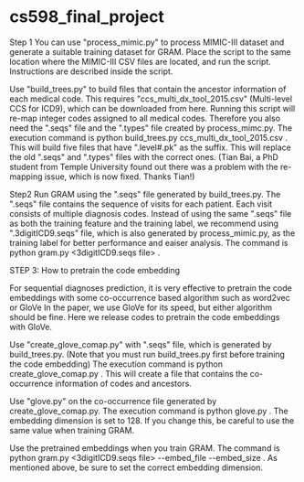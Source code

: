 # cs598_final_project

Step 1
You can use "process_mimic.py" to process MIMIC-III dataset and generate a suitable training dataset for GRAM. Place the script to the same location where the MIMIC-III CSV files are located, and run the script. Instructions are described inside the script.

Use "build_trees.py" to build files that contain the ancestor information of each medical code. This requires "ccs_multi_dx_tool_2015.csv" (Multi-level CCS for ICD9), which can be downloaded from here. Running this script will re-map integer codes assigned to all medical codes. Therefore you also need the ".seqs" file and the ".types" file created by process_mimc.py. The execution command is python build_trees.py ccs_multi_dx_tool_2015.csv <seqs file> <types file> <output path>. This will build five files that have ".level#.pk" as the suffix. This will replace the old ".seqs" and ".types" files with the correct ones. (Tian Bai, a PhD student from Temple University found out there was a problem with the re-mapping issue, which is now fixed. Thanks Tian!)

Step2
Run GRAM using the ".seqs" file generated by build_trees.py. The ".seqs" file contains the sequence of visits for each patient. Each visit consists of multiple diagnosis codes. Instead of using the same ".seqs" file as both the training feature and the training label, we recommend using ".3digitICD9.seqs" file, which is also generated by process_mimic.py, as the training label for better performance and eaiser analysis. The command is python gram.py <seqs file> <3digitICD9.seqs file> <tree file prefix> <output path>.

STEP 3: How to pretrain the code embedding

For sequential diagnoses prediction, it is very effective to pretrain the code embeddings with some co-occurrence based algorithm such as word2vec or GloVe In the paper, we use GloVe for its speed, but either algorithm should be fine. Here we release codes to pretrain the code embeddings with GloVe.

Use "create_glove_comap.py" with ".seqs" file, which is generated by build_trees.py. (Note that you must run build_trees.py first before training the code embedding) The execution command is python create_glove_comap.py <seqs file> <tree file prefix> <output path>. This will create a file that contains the co-occurrence information of codes and ancestors.

Use "glove.py" on the co-occurrence file generated by create_glove_comap.py. The execution command is python glove.py <co-occurrence file> <tree file prefix> <output path>. The embedding dimension is set to 128. If you change this, be careful to use the same value when training GRAM.

Use the pretrained embeddings when you train GRAM. The command is python gram.py <seqs file> <3digitICD9.seqs file> <tree file prefix> <output path> --embed_file <embedding path> --embed_size <embedding dimension>. As mentioned above, be sure to set the correct embedding dimension.
